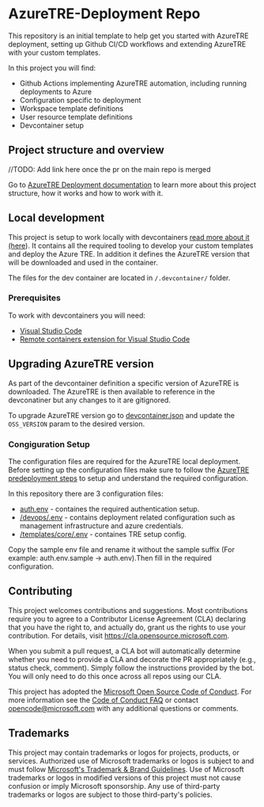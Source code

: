 # AzureTRE-Deployment Repo

This repository is an initial template to help get you started with AzureTRE deployment, setting up Github CI/CD workflows and extending AzureTRE with your custom templates.

In this project you will find:

- Github Actions implementing AzureTRE automation, including running deployments to Azure
- Configuration specific to deployment
- Workspace template definitions
- User resource template definitions
- Devcontainer setup

## Project structure and overview

//TODO: Add link here once the pr on the main repo is merged

Go to [AzureTRE Deployment documentation]() to learn more about this project structure, how it works and how to work with it.

## Local development

This project is setup to work locally with devcontainers [read more about it (here](https://code.visualstudio.com/docs/remote/containers)). It contains all the required tooling to develop your custom templates and deploy the Azure TRE. In addition it defines the AzureTRE version that will be downloaded and used in the container.

The files for the dev container are located in `/.devcontainer/` folder.

### Prerequisites

To work with devcontainers you will need:

- [Visual Studio Code](https://code.visualstudio.com)
- [Remote containers extension for Visual Studio Code](https://marketplace.visualstudio.com/items?itemName=ms-vscode-remote.remote-containers)

## Upgrading AzureTRE version

As part of the devcontainer definition a specific version of AzureTRE is downloaded. The AzureTRE is then available to reference in the devconatiner but any changes to it are gitignored.

To upgrade AzureTRE version go to [devcontainer.json](.devcontainer/devcontainer.json) and update the `OSS_VERSION` param to the desired version.

### Congiguration Setup

The configuration files are required for the AzureTRE local deployment. Before setting up the configuration files make sure to follow the [AzureTRE predeployment steps](https://microsoft.github.io/AzureTRE/tre-admins/setup-instructions/pre-deployment-steps/) to setup and understand the required configuration.

 In this repository there are 3 configuration files:

- [auth.env](/devops/auth.env.sample) - containes the required authentication setup.
- [/devops/.env](/devops/.env.sample) - contains deployment related configuration such as management infrastructure and azure credentials.
- [/templates/core/.env](/devops/.env.sample) - containes TRE setup config.

Copy the sample env file and rename it without the sample suffix (For example: auth.env.sample -> auth.env).Then fill in the required configuration.

## Contributing

This project welcomes contributions and suggestions.  Most contributions require you to agree to a
Contributor License Agreement (CLA) declaring that you have the right to, and actually do, grant us
the rights to use your contribution. For details, visit <https://cla.opensource.microsoft.com>.

When you submit a pull request, a CLA bot will automatically determine whether you need to provide
a CLA and decorate the PR appropriately (e.g., status check, comment). Simply follow the instructions
provided by the bot. You will only need to do this once across all repos using our CLA.

This project has adopted the [Microsoft Open Source Code of Conduct](https://opensource.microsoft.com/codeofconduct/).
For more information see the [Code of Conduct FAQ](https://opensource.microsoft.com/codeofconduct/faq/) or
contact [opencode@microsoft.com](mailto:opencode@microsoft.com) with any additional questions or comments.

## Trademarks

This project may contain trademarks or logos for projects, products, or services. Authorized use of Microsoft
trademarks or logos is subject to and must follow
[Microsoft's Trademark & Brand Guidelines](https://www.microsoft.com/en-us/legal/intellectualproperty/trademarks/usage/general).
Use of Microsoft trademarks or logos in modified versions of this project must not cause confusion or imply Microsoft sponsorship.
Any use of third-party trademarks or logos are subject to those third-party's policies.
